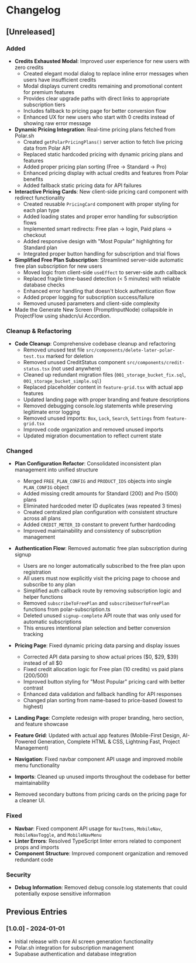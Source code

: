 # Changelog

## [Unreleased]

### Added

- **Credits Exhausted Modal**: Improved user experience for new users with zero credits
  - Created elegant modal dialog to replace inline error messages when users have insufficient credits
  - Modal displays current credits remaining and promotional content for premium features
  - Provides clear upgrade paths with direct links to appropriate subscription tiers
  - Includes fallback to pricing page for better conversion flow
  - Enhanced UX for new users who start with 0 credits instead of showing raw error message
- **Dynamic Pricing Integration**: Real-time pricing plans fetched from Polar.sh
  - Created `getPolarPricingPlans()` server action to fetch live pricing data from Polar API
  - Replaced static hardcoded pricing with dynamic pricing plans and features
  - Added proper pricing plan sorting (Free → Standard → Pro)
  - Enhanced pricing display with actual credits and features from Polar benefits
  - Added fallback static pricing data for API failures
- **Interactive Pricing Cards**: New client-side pricing card component with redirect functionality
  - Created reusable `PricingCard` component with proper styling for each plan type
  - Added loading states and proper error handling for subscription flows
  - Implemented smart redirects: Free plan → login, Paid plans → checkout
  - Added responsive design with "Most Popular" highlighting for Standard plan
  - Integrated proper button handling for subscription and trial flows
- **Simplified Free Plan Subscription**: Streamlined server-side automatic free plan subscription for new users
  - Moved logic from client-side `useEffect` to server-side auth callback
  - Replaced fragile time-based detection (< 5 minutes) with reliable database checks
  - Enhanced error handling that doesn't block authentication flow
  - Added proper logging for subscription success/failure
  - Removed unused parameters and client-side complexity
- Made the Generate New Screen (PromptInputNode) collapsible in ProjectFlow using shadcn/ui Accordion.

### Cleanup & Refactoring

- **Code Cleanup**: Comprehensive codebase cleanup and refactoring
  - Removed unused test file `src/components/delete-later-polar-test.tsx` marked for deletion
  - Removed unused CreditStatus component `src/components/credit-status.tsx` (not used anywhere)
  - Cleaned up redundant migration files (`001_storage_bucket_fix.sql`, `001_storage_bucket_simple.sql`)
  - Replaced placeholder content in `feature-grid.tsx` with actual app features
  - Updated landing page with proper branding and feature descriptions
  - Removed debugging console.log statements while preserving legitimate error logging
  - Removed unused imports: `Box`, `Lock`, `Search`, `Settings` from `feature-grid.tsx`
  - Improved code organization and removed unused imports
  - Updated migration documentation to reflect current state

### Changed

- **Plan Configuration Refactor**: Consolidated inconsistent plan management into unified structure

  - Merged `FREE_PLAN_CONFIG` and `PRODUCT_IDS` objects into single `PLAN_CONFIG` object
  - Added missing credit amounts for Standard (200) and Pro (500) plans
  - Eliminated hardcoded meter ID duplicates (was repeated 3 times)
  - Created centralized plan configuration with consistent structure across all plans
  - Added `CREDIT_METER_ID` constant to prevent further hardcoding
  - Improved maintainability and consistency of subscription management

- **Authentication Flow**: Removed automatic free plan subscription during signup
  - Users are no longer automatically subscribed to the free plan upon registration
  - All users must now explicitly visit the pricing page to choose and subscribe to any plan
  - Simplified auth callback route by removing subscription logic and helper functions
  - Removed `subscribeToFreePlan` and `subscribeUserToFreePlan` functions from polar-subscription.ts
  - Deleted unused `signup-complete` API route that was only used for automatic subscriptions
  - This ensures intentional plan selection and better conversion tracking
- **Pricing Page**: Fixed dynamic pricing data parsing and display issues
  - Corrected API data parsing to show actual prices ($0, $29, $39) instead of all $0
  - Fixed credit allocation logic for Free plan (10 credits) vs paid plans (200/500)
  - Improved button styling for "Most Popular" pricing card with better contrast
  - Enhanced data validation and fallback handling for API responses
  - Changed plan sorting from name-based to price-based (lowest to highest)
- **Landing Page**: Complete redesign with proper branding, hero section, and feature showcase
- **Feature Grid**: Updated with actual app features (Mobile-First Design, AI-Powered Generation, Complete HTML & CSS, Lightning Fast, Project Management)
- **Navigation**: Fixed navbar component API usage and improved mobile menu functionality
- **Imports**: Cleaned up unused imports throughout the codebase for better maintainability
- Removed secondary buttons from pricing cards on the pricing page for a cleaner UI.

### Fixed

- **Navbar**: Fixed component API usage for `NavItems`, `MobileNav`, `MobileNavToggle`, and `MobileNavMenu`
- **Linter Errors**: Resolved TypeScript linter errors related to component props and imports
- **Component Structure**: Improved component organization and removed redundant code

### Security

- **Debug Information**: Removed debug console.log statements that could potentially expose sensitive information

## Previous Entries

### [1.0.0] - 2024-01-01

- Initial release with core AI screen generation functionality
- Polar.sh integration for subscription management
- Supabase authentication and database integration
